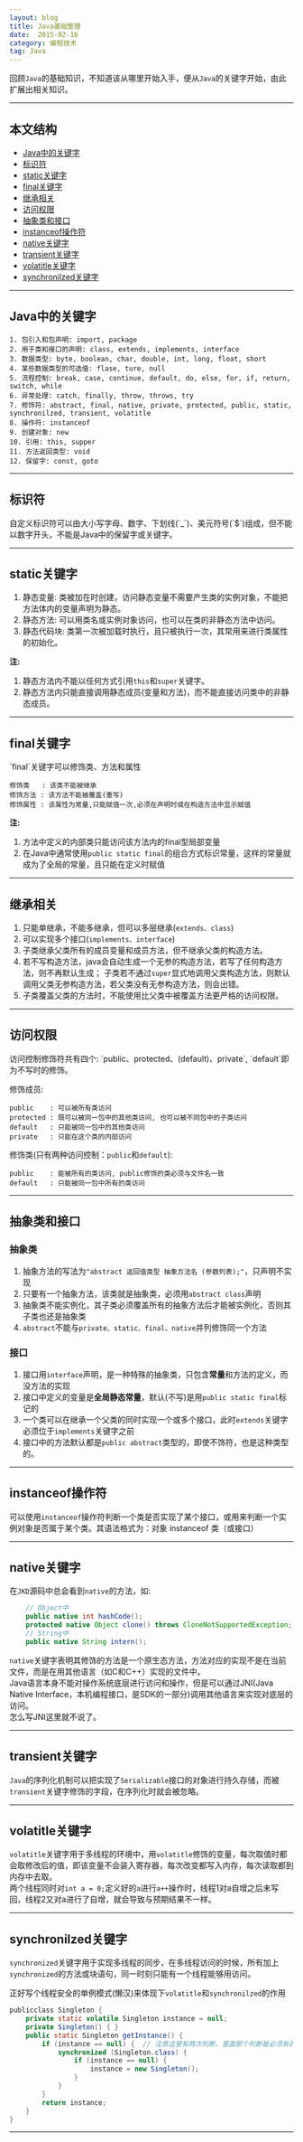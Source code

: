 ```yaml
---
layout: blog
title: Java基础整理
date:  2015-02-16
category: 编程技术
tag: Java
---
```



回顾`Java`的基础知识，不知道该从哪里开始入手，便从`Java`的关键字开始，由此扩展出相关知识。




*****

## 本文结构

* [Java中的关键字](#keywords)
* [标识符](#identifier)
* [static关键字](#static)
* [final关键字](#final)
* [继承相关](#extends)
* [访问权限](#public)
* [抽象类和接口](#abstract)
* [instanceof操作符](#instanceof)
* [native关键字](#native)
* [transient关键字](#transient)
* [volatitle关键字](#volatitle)
* [synchronilzed关键字](#synchronilzed)

*****

<h2 id="keywords"> Java中的关键字 </h2>

~~~
1. 包引入和包声明: import, package
2. 用于类和接口的声明: class, extends, implements, interface
3. 数据类型: byte, boolean, char, double, int, long, float, short
4. 某些数据类型的可选值: flase, ture, null
5. 流程控制: break, case, continue, default, do, else, for, if, return, switch, while
6. 异常处理: catch, finally, throw, throws, try
7. 修饰符: abstract, final, native, private, protected, public, static, synchronilzed, transient, volatitle
8. 操作符: instanceof
9. 创建对象: new
10. 引用: this, supper
11. 方法返回类型: void
12. 保留字: const, goto
~~~

*****

<h2 id="identifier"> 标识符 </h2>
自定义标识符可以由大小写字母、数字、下划线(`_`)、美元符号(`$`)组成，但不能以数字开头，不能是Java中的保留字或关键字。

*****

<h2 id="static"> static关键字 </h2>

1. 静态变量: 类被加在时创建，访问静态变量不需要产生类的实例对象，不能把方法体内的变量声明为静态。
2. 静态方法: 可以用类名或实例对象访问，也可以在类的非静态方法中访问。
3. 静态代码块: 类第一次被加载时执行，且只被执行一次，其常用来进行类属性的初始化。

**注:**

1. 静态方法内不能以任何方式引用`this`和`super`关键字。
2. 静态方法内只能直接调用静态成员(变量和方法)，而不能直接访问类中的非静态成员。

*****

<h2 id="final"> final关键字 </h2>
`final`关键字可以修饰类、方法和属性

~~~
修饰类   : 该类不能被继承
修饰方法 : 该方法不能被覆盖(重写)
修饰属性 : 该属性为常量,只能赋值一次,必须在声明时或在构造方法中显示赋值
~~~

**注:**

1. 方法中定义的内部类只能访问该方法内的final型局部变量
2. 在Java中通常使用`public static final`的组合方式标识常量，这样的常量就成为了全局的常量，且只能在定义时赋值

*****

<h2 id="extends"> 继承相关 </h2>

1. 只能单继承，不能多继承，但可以多层继承(`extends、class`)
2. 可以实现多个接口(`implements、interface`)
3. 子类继承父类所有的成员变量和成员方法，但不继承父类的构造方法。
4. 若不写构造方法，java会自动生成一个无参的构造方法，若写了任何构造方法，则不再默认生成；
   子类若不通过`super`显式地调用父类构造方法，则默认调用父类无参构造方法，若父类没有无参构造方法，则会出错。
5. 子类覆盖父类的方法时，不能使用比父类中被覆盖方法更严格的访问权限。

*****

<h2 id="public"> 访问权限 </h2>
访问控制修饰符共有四个: `public、protected、(default)、private`, `default`即为不写时的修饰。

修饰成员:

~~~
public    : 可以被所有类访问
protected : 既可以被同一包中的其他类访问, 也可以被不同包中的子类访问
default   : 只能被同一包中的其他类访问
private   : 只能在这个类的内部访问
~~~

修饰类(只有两种访问控制：`public`和`default`):

~~~
public    : 能被所有的类访问, public修饰的类必须与文件名一致
default   : 只能被同一包中所有的类访问
~~~

*****

<h2 id="abstract"> 抽象类和接口 </h2>

### 抽象类

1. 抽象方法的写法为`"abstract 返回值类型 抽象方法名 (参数列表);"`，只声明不实现
2. 只要有一个抽象方法，该类就是抽象类，必须用`abstract class`声明
3. 抽象类不能实例化，其子类必须覆盖所有的抽象方法后才能被实例化，否则其子类也还是抽象类
4. `abstract`不能与`private、static、final、native`并列修饰同一个方法

### 接口

1. 接口用`interface`声明，是一种特殊的抽象类，只包含**常量**和方法的定义，而没方法的实现
2. 接口中定义的变量是**全局静态常量**，默认(不写)是用`public static final`标记的
3. 一个类可以在继承一个父类的同时实现一个或多个接口，此时`extends`关键字必须位于`implements`关键字之前
3. 接口中的方法默认都是`public abstract`类型的，即使不饰符，也是这种类型的。

*****

<h2 id="instanceof"> instanceof操作符 </h2>

可以使用`instanceof`操作符判断一个类是否实现了某个接口，或用来判断一个实例对象是否属于某个类。其语法格式为：对象 instanceof 类（或接口）

*****

<h2 id="native"> native关键字 </h2>

在`JKD`源码中总会看到`native`的方法，如:

~~~java
	// Object中
	public native int hashCode();
	protected native Object clone() throws CloneNotSupportedException;
	// String中
	public native String intern();
~~~
`native`关键字表明其修饰的方法是一个原生态方法，方法对应的实现不是在当前文件，而是在用其他语言（如C和C++）实现的文件中。  
Java语言本身不能对操作系统底层进行访问和操作，但是可以通过JNI(Java Native Interface，本机编程接口，是SDK的一部分)调用其他语言来实现对底层的访问。  
怎么写JNI这里就不说了。


*****

<h2 id="transient"> transient关键字 </h2>

`Java`的序列化机制可以把实现了`Serializable`接口的对象进行持久存储，而被`transient`关键字修饰的字段，在序列化时就会被忽略。

*****

<h2 id="volatitle"> volatitle关键字 </h2>

`volatitle`关键字用于多线程的环境中，用`volatitle`修饰的变量，每次取值时都会取修改后的值，即该变量不会装入寄存器，每次改变都写入内存，每次读取都到内存中去取。  
两个线程同时对`int a = 0;`定义好的`a`进行`a++`操作时，线程1对a自增之后未写回，线程2又对a进行了自增，就会导致与预期结果不一样。

*****

<h2 id="synchronilzed"> synchronilzed关键字 </h2>

`synchronized`关键字用于实现多线程的同步，在多线程访问的时候，所有加上`synchronized`的方法或块语句，同一时刻只能有一个线程能够用访问。

正好写个线程安全的单例模式(懒汉)来体现下`volatitle`和`synchronilzed`的作用

~~~java
publicclass Singleton {
    private static volatile Singleton instance = null;
    private Singleton() { }
    public static Singleton getInstance() {
        if (instance == null) {  // 注意这里有两次判断，里面那个判断是必须有的，外面这个判断可提高效率
            synchronized (Singleton.class) {
                if (instance == null) {
                    instance = new Singleton();
                }
            }
        }
        return instance;
    }
}
~~~






















*****
